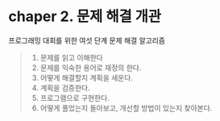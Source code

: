 # chaper 2. 문제 해결 개관 
프로그래밍 대회를 위한 여섯 단계 문제 해결 알고리즘 
> 1. 문제를 읽고 이해한다 
> 2. 문제를 익숙한 용어로 재정의 한다. 
> 3. 어떻게 해결할지 계획을 세운다. 
> 4. 계획을 검증한다. 
> 5. 프로그램으로 구현한다. 
> 6. 어떻게 풀었는지 돌아보고, 개선할 방법이 있는지 찾아본다. 

